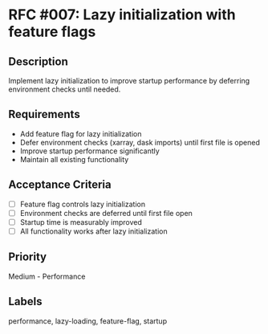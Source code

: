 # RFC #007: Lazy initialization with feature flags

## Description

Implement lazy initialization to improve startup performance by deferring environment checks until needed.

## Requirements

- Add feature flag for lazy initialization
- Defer environment checks (xarray, dask imports) until first file is opened
- Improve startup performance significantly
- Maintain all existing functionality

## Acceptance Criteria

- [ ] Feature flag controls lazy initialization
- [ ] Environment checks are deferred until first file open
- [ ] Startup time is measurably improved
- [ ] All functionality works after lazy initialization

## Priority

Medium - Performance

## Labels

performance, lazy-loading, feature-flag, startup
